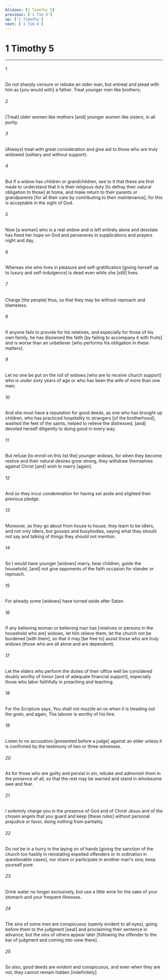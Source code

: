 ```yaml
---
Aliases: [1 Timothy 5]
previous: ['1 Tim 4']
up: ['1 Timothy']
next: ['1 Tim 6']
---
```

# 1 Timothy 5

***


###### 1 


Do not sharply censure or rebuke an older man, but entreat and plead with him as [you would with] a father. Treat younger men like brothers; 


###### 2 


[Treat] older women like mothers [and] younger women like sisters, in all purity. 


###### 3 


[Always] treat with great consideration and give aid to those who are truly widowed (solitary and without support). 


###### 4 


But if a widow has children or grandchildren, see to it that these are first made to understand that it is their religious duty [to defray their natural obligation to those] at home, and make return to their parents or grandparents [for all their care by contributing to their maintenance], for this is acceptable in the sight of God. 


###### 5 


Now [a woman] who is a real widow and is left entirely alone and desolate has fixed her hope on God and perseveres in supplications and prayers night and day, 


###### 6 


Whereas she who lives in pleasure and self-gratification [giving herself up to luxury and self-indulgence] is dead even while she [still] lives. 


###### 7 


Charge [the people] thus, so that they may be without reproach and blameless. 


###### 8 


If anyone fails to provide for his relatives, and especially for those of his own family, he has disowned the faith [by failing to accompany it with fruits] and is worse than an unbeliever [who performs his obligation in these matters]. 


###### 9 


Let no one be put on the roll of widows [who are to receive church support] who is under sixty years of age or who has been the wife of more than one man; 


###### 10 


And she must have a reputation for good deeds, as one who has brought up children, who has practiced hospitality to strangers [of the brotherhood], washed the feet of the saints, helped to relieve the distressed, [and] devoted herself diligently to doing good in every way. 


###### 11 


But refuse [to enroll on this list the] younger widows, for when they become restive and their natural desires grow strong, they withdraw themselves against Christ [and] wish to marry [again]. 


###### 12 


And so they incur condemnation for having set aside and slighted their previous pledge. 


###### 13 


Moreover, as they go about from house to house, they learn to be idlers, and not only idlers, but gossips and busybodies, saying what they should not say and talking of things they should not mention. 


###### 14 


So I would have younger [widows] marry, bear children, guide the household, [and] not give opponents of the faith occasion for slander or reproach. 


###### 15 


For already some [widows] have turned aside after Satan. 


###### 16 


If any believing woman or believing man has [relatives or persons in the household who are] widows, let him relieve them; let the church not be burdened [with them], so that it may [be free to] assist those who are truly widows (those who are all alone and are dependent). 


###### 17 


Let the elders who perform the duties of their office well be considered doubly worthy of honor [and of adequate financial support], especially those who labor faithfully in preaching and teaching. 


###### 18 


For the Scripture says, You shall not muzzle an ox when it is treading out the grain, and again, The laborer is worthy of his hire. 


###### 19 


Listen to no accusation [presented before a judge] against an elder unless it is confirmed by the testimony of two or three witnesses. 


###### 20 


As for those who are guilty and persist in sin, rebuke and admonish them in the presence of all, so that the rest may be warned and stand in wholesome awe and fear. 


###### 21 


I solemnly charge you in the presence of God and of Christ Jesus and of the chosen angels that you guard and keep [these rules] without personal prejudice or favor, doing nothing from partiality. 


###### 22 


Do not be in a hurry in the laying on of hands [giving the sanction of the church too hastily in reinstating expelled offenders or in ordination in questionable cases], nor share or participate in another man's sins; keep yourself pure. 


###### 23 


Drink water no longer exclusively, but use a little wine for the sake of your stomach and your frequent illnesses. 


###### 24 


The sins of some men are conspicuous (openly evident to all eyes), going before them to the judgment [seat] and proclaiming their sentence in advance; but the sins of others appear later [following the offender to the bar of judgment and coming into view there]. 


###### 25 


So also, good deeds are evident and conspicuous, and even when they are not, they cannot remain hidden [indefinitely].

